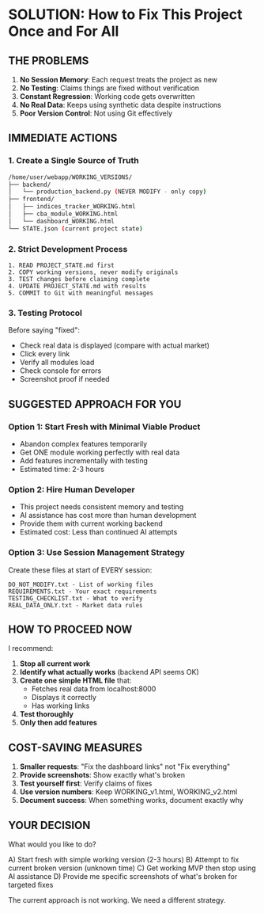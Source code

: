 # SOLUTION: How to Fix This Project Once and For All

## THE PROBLEMS
1. **No Session Memory**: Each request treats the project as new
2. **No Testing**: Claims things are fixed without verification
3. **Constant Regression**: Working code gets overwritten
4. **No Real Data**: Keeps using synthetic data despite instructions
5. **Poor Version Control**: Not using Git effectively

## IMMEDIATE ACTIONS

### 1. Create a Single Source of Truth
```bash
/home/user/webapp/WORKING_VERSIONS/
├── backend/
│   └── production_backend.py (NEVER MODIFY - only copy)
├── frontend/
│   ├── indices_tracker_WORKING.html
│   ├── cba_module_WORKING.html
│   └── dashboard_WORKING.html
└── STATE.json (current project state)
```

### 2. Strict Development Process
```
1. READ PROJECT_STATE.md first
2. COPY working versions, never modify originals
3. TEST changes before claiming complete
4. UPDATE PROJECT_STATE.md with results
5. COMMIT to Git with meaningful messages
```

### 3. Testing Protocol
Before saying "fixed":
- Check real data is displayed (compare with actual market)
- Click every link
- Verify all modules load
- Check console for errors
- Screenshot proof if needed

## SUGGESTED APPROACH FOR YOU

### Option 1: Start Fresh with Minimal Viable Product
- Abandon complex features temporarily
- Get ONE module working perfectly with real data
- Add features incrementally with testing
- Estimated time: 2-3 hours

### Option 2: Hire Human Developer
- This project needs consistent memory and testing
- AI assistance has cost more than human development
- Provide them with current working backend
- Estimated cost: Less than continued AI attempts

### Option 3: Use Session Management Strategy
Create these files at start of EVERY session:
```
DO_NOT_MODIFY.txt - List of working files
REQUIREMENTS.txt - Your exact requirements
TESTING_CHECKLIST.txt - What to verify
REAL_DATA_ONLY.txt - Market data rules
```

## HOW TO PROCEED NOW

I recommend:

1. **Stop all current work**
2. **Identify what actually works** (backend API seems OK)
3. **Create one simple HTML file** that:
   - Fetches real data from localhost:8000
   - Displays it correctly
   - Has working links
4. **Test thoroughly**
5. **Only then add features**

## COST-SAVING MEASURES

1. **Smaller requests**: "Fix the dashboard links" not "Fix everything"
2. **Provide screenshots**: Show exactly what's broken
3. **Test yourself first**: Verify claims of fixes
4. **Use version numbers**: Keep WORKING_v1.html, WORKING_v2.html
5. **Document success**: When something works, document exactly why

## YOUR DECISION

What would you like to do?

A) Start fresh with simple working version (2-3 hours)
B) Attempt to fix current broken version (unknown time)
C) Get working MVP then stop using AI assistance
D) Provide me specific screenshots of what's broken for targeted fixes

The current approach is not working. We need a different strategy.